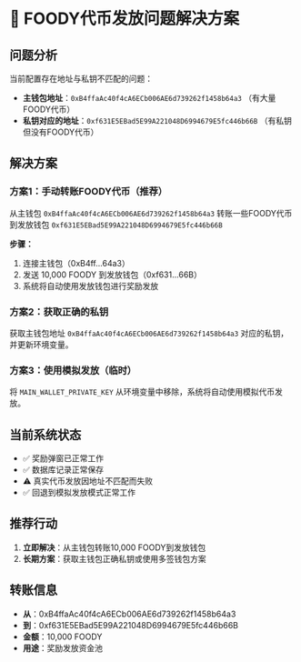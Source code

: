 # 🚨 FOODY代币发放问题解决方案

## 问题分析
当前配置存在地址与私钥不匹配的问题：

- **主钱包地址**：`0xB4ffaAc40f4cA6ECb006AE6d739262f1458b64a3` （有大量FOODY代币）
- **私钥对应的地址**：`0xf631E5EBad5E99A221048D6994679E5fc446b66B` （有私钥但没有FOODY代币）

## 解决方案

### 方案1：手动转账FOODY代币（推荐）
从主钱包 `0xB4ffaAc40f4cA6ECb006AE6d739262f1458b64a3` 转账一些FOODY代币到发放钱包 `0xf631E5EBad5E99A221048D6994679E5fc446b66B`

**步骤：**
1. 连接主钱包（0xB4ff...64a3）
2. 发送 10,000 FOODY 到发放钱包（0xf631...66B）
3. 系统将自动使用发放钱包进行奖励发放

### 方案2：获取正确的私钥
获取主钱包地址 `0xB4ffaAc40f4cA6ECb006AE6d739262f1458b64a3` 对应的私钥，并更新环境变量。

### 方案3：使用模拟发放（临时）
将 `MAIN_WALLET_PRIVATE_KEY` 从环境变量中移除，系统将自动使用模拟代币发放。

## 当前系统状态
- ✅ 奖励弹窗已正常工作
- ✅ 数据库记录正常保存
- ⚠️ 真实代币发放因地址不匹配而失败
- ✅ 回退到模拟发放模式正常工作

## 推荐行动
1. **立即解决**：从主钱包转账10,000 FOODY到发放钱包
2. **长期方案**：获取主钱包正确私钥或使用多签钱包方案

## 转账信息
- **从**：0xB4ffaAc40f4cA6ECb006AE6d739262f1458b64a3
- **到**：0xf631E5EBad5E99A221048D6994679E5fc446b66B  
- **金额**：10,000 FOODY
- **用途**：奖励发放资金池
